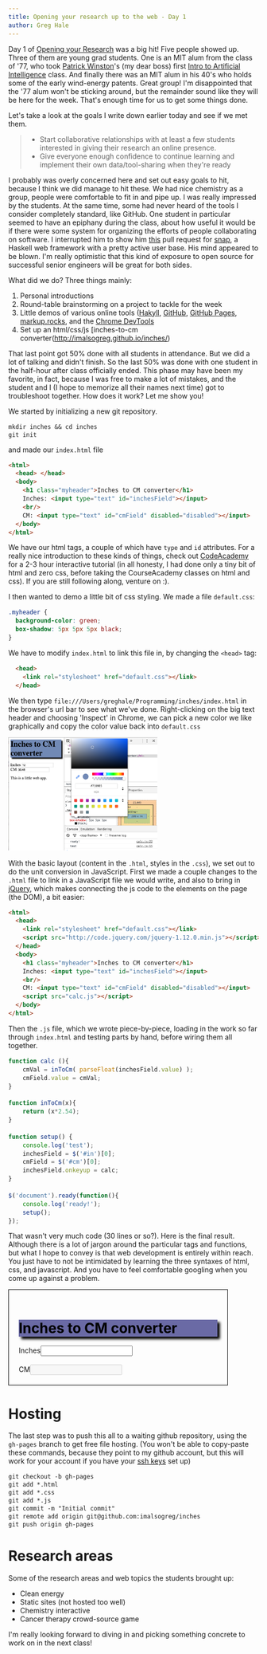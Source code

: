 ```yaml
---
title: Opening your research up to the web - Day 1
author: Greg Hale
---
```


Day 1 of [Opening your Research](http://student.mit.edu/searchiap/iap-9289af8f51100344015126e75301021d.html) was a big hit!
Five people showed up.
Three of them are young grad students.
One is an MIT alum from the class of '77, who took [Patrick Winston](http://people.csail.mit.edu/phw/)'s (my dear boss) first [Intro to Artificial Intelligence](https://ai6034.mit.edu/wiki/index.php?title=Main_Page) class.
And finally there was an MIT alum in his 40's who holds some of the early wind-energy patents.
Great group!
I'm disappointed that the '77 alum won't be sticking around, but the remainder sound like they will be here for the week.
That's enough time for us to get some things done.

Let's take a look at the goals I write down earlier today and see if we met them.

>  - Start collaborative relationships with at least a few students interested in giving their research an online presence.
>  - Give everyone enough confidence to continue learning and implement their own data/tool-sharing when they're ready

<!--more-->

I probably was overly concerned here and set out easy goals to hit, because I think we did manage to hit these.
We had nice chemistry as a group, people were comfortable to fit in and pipe up.
I was really impressed by the students.
At the same time, some had never heard of the tools I consider completely standard, like GitHub.
One student in particular seemed to have an epiphany during the class, about how useful it would be if there were some system for organizing the efforts of people collaborating on software.
I interrupted him to show him [this](https://github.com/snapframework/snap/pull/166) pull request for [snap](http://snapframework.com), a Haskell web framework with a pretty active user base.
His mind appeared to be blown.
I'm really optimistic that this kind of exposure to open source for successful senior engineers will be great for both sides.

What did we do? Three things mainly:

 1. Personal introductions
 1. Round-table brainstorming on a project to tackle for the week
 1. Little demos of various online tools ([Hakyll](https://jaspervdj.be/hakyll/), [GitHub](http://github.com), [GitHub Pages](https://pages.github.com/), [markup.rocks](http://markup.rocks/), and the [Chrome DevTools](https://developer.chrome.com/devtools)
 1. Set up an html/css/js [inches-to-cm converter(http://imalsogreg.github.io/inches/)

That last point got 50% done with all students in attendance.
But we did a lot of talking and didn't finish.
So the last 50% was done with one student in the half-hour after class officially ended.
This phase may have been my favorite, in fact, because I was free to make a lot of mistakes, and the student and I (I hope to memorize all their names next time) got to troubleshoot together.
How does it work?
Let me show you!

We started by initializing a new git repository.

```
mkdir inches && cd inches
git init
```

and made our `index.html` file

```html
<html>
  <head> </head>
  <body>
    <h1 class="myheader">Inches to CM converter</h1>
    Inches: <input type="text" id="inchesField"></input>
    <br/>
    CM: <input type="text" id="cmField" disabled="disabled"></input>
  </body>
</html>
```

We have our html tags, a couple of which have `type` and `id` attributes.
For a really nice introduction to these kinds of things, check out [CodeAcademy](https://www.codecademy.com/) for a 2-3 hour interactive tutorial (in all honesty, I had done only a tiny bit of html and zero css, before taking the CourseAcademy classes on html and css).
If you are still following along, venture on :).

I then wanted to demo a little bit of css styling.
We made a file `default.css`:

```css
.myheader {
  background-color: green;
  box-shadow: 5px 5px 5px black;
}
```

We have to modify `index.html` to link this file in, by changing the `<head>` tag:

```html
  <head>
    <link rel="stylesheet" href="default.css"></link>
  </head>
```



We then type `file:///Users/greghale/Programming/inches/index.html` in the browser's url bar to see what we've done.
Right-clicking on the big text header and choosing 'Inspect' in Chrome, we can pick a new color we like graphically and copy the color value back into `default.css`

<img style="width:300px;" src="/images/openingresearch/devtools.png"></img>

With the basic layout (content in the `.html`, styles in the `.css`), we set out to do the unit conversion in JavaScript.
First we made a couple changes to the `.html` file to link in a JavaScript file we would write, and also to bring in [jQuery](http://jquery.com), which makes connecting the js code to the elements on the page (the DOM), a bit easier:

```html
<html>
  <head>
    <link rel="stylesheet" href="default.css"></link>
    <script src="http://code.jquery.com/jquery-1.12.0.min.js"></script>
  </head>
  <body>
    <h1 class="myheader">Inches to CM converter</h1>
    Inches: <input type="text" id="inchesField"></input>
    <br/>
    CM: <input type="text" id="cmField" disabled="disabled"></input>
    <script src="calc.js"></script>
  </body>
</html>
```

Then the `.js` file, which we wrote piece-by-piece, loading in the work so far through `index.html` and testing parts by hand, before wiring them all together.

```javascript
function calc (){
    cmVal = inToCm( parseFloat(inchesField.value) );
    cmField.value = cmVal;
}

function inToCm(x){
    return (x*2.54);
}

function setup() {
    console.log('test');
    inchesField = $('#in')[0];
    cmField = $('#cm')[0];
    inchesField.onkeyup = calc;
}

$('document').ready(function(){
    console.log('ready!');
    setup();
});
```

That wasn't very much code (30 lines or so?).
Here is the final result.
Although there is a lot of jargon around the particular tags and functions, but what I hope to convey is that web development is entirely within reach.
You just have to not be intimidated by learning the three syntaxes of html, css, and javascript.
And you have to feel comfortable googling when you come up against a problem.

<script src="http://code.jquery.com/jquery-1.12.0.min.js"></script>
<script>

function calc (){
    cmVal = inToCm( parseFloat (inchesField.value) );
    cmField.value = cmVal;
}

function inToCm(x){
    return (x*2.54);
}

function setup() {
    console.log('test');
    inchesField = $('#in')[0];
    cmField = $('#cm')[0];
    inchesField.onkeyup = calc;
}

$('document').ready(function(){
    console.log('ready!');
    setup();
});
</script>

<div class="demo" style="border: 1px solid black;max-width:400px;padding:20px;">
<h1 class="text" style="background-color:#6A6AA5;box-shadow: 5px 5px 5px black;color:black;">Inches to CM converter</h1>
Inches<input type="text" id="in" ></input>
    <br></br>
CM<input type="text" id="cm" disabled="disabled"></input>
</div>

# Hosting

The last step was to push this all to a waiting github repository, using the `gh-pages` branch to get free file hosting.
(You won't be able to copy-paste these commands, because they point to my github account, but this will work for your account if you have your [ssh keys](https://help.github.com/articles/generating-ssh-keys/) set up)

```
git checkout -b gh-pages
git add *.html
git add *.css
git add *.js
git commit -m "Initial commit"
git remote add origin git@github.com:imalsogreg/inches
git push origin gh-pages
```


# Research areas

Some of the research areas and web topics the students brought up:

 - Clean energy
 - Static sites (not hosted too well)
 - Chemistry interactive
 - Cancer therapy crowd-source game

I'm really looking forward to diving in and picking something concrete to work on in the next class!
